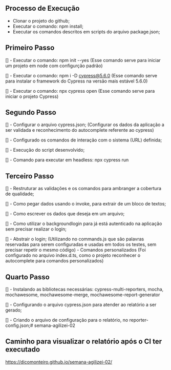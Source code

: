 ## Processo de Execução

- Clonar o projeto do github;
- Executar o comando: npm install;
- Executar os comandos descritos em scripts do arquivo package.json;


## Primeiro Passo

[] - Executar o comando: npm init --yes
    (Esse comando serve para iniciar um projeto em node com configurção padrão)

[] - Executar o comando: npm i -D cypress@5.6.0
    (Esse comando serve para instalar o framework do Cypress na versão mais estável 5.6.0)

[] - Executar o comando: npx cypress open
    (Esse comando serve para iniciar o projeto Cypress)

## Segundo Passo

[] - Configurar o arquivo cypress.json;
    (Configurar os dados da aplicação a ser validada e reconhecimento do autocomplete referente ao cypress)

[] - Configurado os comandos de interação com o sistema (URL) definida;

[] - Execução do script desenvolvido;

[] - Comando para executar em headless: npx cypress run

## Terceiro Passo

[] - Restruturar as validações e os comandos para ambranger a cobertura de qualidade;

[] - Como pegar dados usando o invoke, para extrair de um bloco de textos;

[] - Como escrever os dados que deseja em um arquivo;

[] - Como utilizar o backgroundlogin para já está autenticado na aplicação sem precisar realizar o login;

[] - Abstrair o login; (Utilizando no commands.js que são palavras reservadas para serem configuradas e usadas em todos os testes, sem precisar repetir o mesmo código) - Comandos personalizados (Foi configurado no arquivo index.d.ts, como o projeto reconhecer o autocomplete para comandos personalizados)

## Quarto Passo

[] - Instalando as bibliotecas necessárias: cypress-multi-reporters, mocha, mochawesome, mochawesome-merge, mochawesome-report-generator

[] - Configurando o arquivo cypress.json para atender ao relatório a ser gerado;

[] - Criando o arquivo de configuração para o relatório, no reporter-config.json;# semana-agilizei-02

## Caminho para visualizar o relatório após o CI ter executado

https://dicomonteiro.github.io/semana-agilizei-02/
